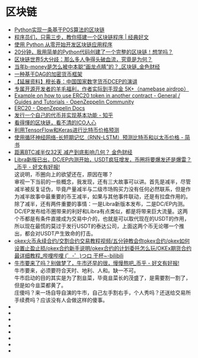 # 区块链


*   [Python实现一条基于POS算法的区块链](https://learnblockchain.cn/2018/08/07/python-blockchain-with-pos/)
*   [程序员们，只需三步，教你搭建一个区块链程序 | 经典好文](https://blog.csdn.net/blockchain_lemon/article/details/80837336)
*   [使用 Python 从零开始开发区块链应用程序](http://www.ibm.com/developerworks/cn/cloud/library/cl-develop-blockchain-app-in-python/index.html)
*   [20分钟，我用简单的Python代码创建了一个完整的区块链！想学吗？](https://blog.csdn.net/blockchain_lemon/article/details/80891527)
*   [区块链世界5大分歧：那么多人争得头破血流，究竟是为何？](https://www.ihuoqiu.com/Content/information?data=ocXYCW15X4__2FLhgCa8xSKuw__2C__2C)
*   [当年b-money是怎么被中本聪“画龙点睛”的？_区块链_金色财经](https://www.jinse.com/news/blockchain/391111.html)
*   [一种基于DAG的加密货币框架](https://www.hecaijing.com/article/show/15558150950841867.html)
*   [【延展资料】穆长春：中国国家数字货币DCEP的演讲](https://mp.weixin.qq.com/s/9R7O70bxBH3_PEN49sDNiw)
*   [专属开源开发者的羊毛福利，作者实际到手现金 5K+（namebase airdrop）](https://mp.weixin.qq.com/s/sJiLRqtcet5Vt0jZBuRq4g?tdsourcetag=s_pctim_aiomsg)
*   [Example on how to use ERC20 token in another contract - General / Guides and Tutorials - OpenZeppelin Community](https://forum.openzeppelin.com/t/example-on-how-to-use-erc20-token-in-another-contract/1682)
*   [ERC20 - OpenZeppelin Docs](https://docs.openzeppelin.com/contracts/2.x/erc20)
*   [发行一个自己的代币并实现基本功能 - 知乎](https://zhuanlan.zhihu.com/p/34017392)
*   [看得懂的区块链，看不清的ICO人心](https://mp.weixin.qq.com/s/NQq7XyJqRUKM27i2vJ519A)
*   [利用TensorFlow和Keras进行比特币价格预测](https://mp.weixin.qq.com/s/SfambWzLry2IYRPklYk6Bw)
*   [使用循环神经网络-长短期记忆（RNN-LSTM）预测比特币和以太币价格 - 简书](https://www.jianshu.com/p/fe31acf34345)
*   [距离BTC减半仅32天 减产到底影响几何？ 金色财经](https://www.jinse.com/blockchain/625747.html)
*   [Libra新版已出，DC/EP内测开始，USDT疯狂增发，币圈将要爆发还是爆雷？_币乎 - 好文有好报!](https://bihu.com/article/1395186444)         
这说明，币圈向上的欲望还在，原因在哪？           
审视一下当前的一些概念，我发现，还有三大故事可以讲。首先是减半，尽管减半被反复证伪，毕竟产量减半与二级市场购买力没有任何必然联系，但是作为减半故事中最重要的币王减半，如果与其他事件联动，还是有拉盘作用的。除了减半，还有两件重要的事情：一是Libra新版本发布，二是DC/EP内测。          
DC/EP发布给币圈带来的利好和Libra有点类似，都是将带来巨大流量。这两个币都是有条件直接成为交易中介的，也就是可以取代现在的USDT的作用，所以现在最慌的莫过于发行USDT的泰达公司，上面这两个币无论哪一个推出，都会对USDT产生致命的打击。            
*   [okex火币永续合约/交割合约交易教程视频/五分钟教会你okex合约/okex如何设置止盈止损/okex合约新手说明/okex合约的计划委托怎么玩/OKEx期货合约最详细教程_哔哩哔哩 (゜-゜)つロ 干杯~-bilibili](https://www.bilibili.com/video/BV1B4411y7Df)
*   [牛市要来了吗？别做梦了，牛市还早的很，慢慢熬吧_币乎 - 好文有好报!](https://bihu.com/article/1321957709?i=198Ah4&c=1&s=1rsNAx)        
牛市要来，必须要符合天时、地利、人和。缺一不可。         
牛市启动的目的其实是为了割韭菜，毕竟韭菜长的茂盛了，是需要割一割了，但是如今韭菜都黄了。        
庄傻吗？来一场自导自演的牛市，自己左手割右手，个人秀吗？还送给交易所手续费吗？应该没有人会做这样的傻事。        
*   []()
*   []()
*   []()
*   []()
*   []()
*   []()
*   []()
*   []()
